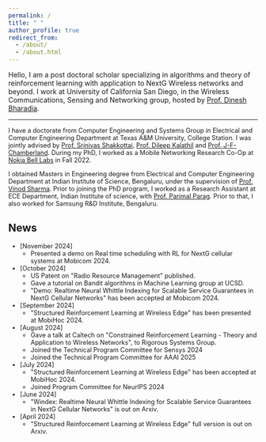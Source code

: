 ```yaml
---
permalink: /
title: " "
author_profile: true
redirect_from: 
  - /about/
  - /about.html
---
```


<!-- archana: To add front page content, add here -->
<p style="font-size:100%;">
Hello, I am a post doctoral scholar specializing in algorithms and theory of reinforcement learning with application to NextG Wireless networks and beyond. I work at University of California San Diego, in the Wireless Communications, Sensing and Networking group, hosted by <a href="https://dineshb-ucsd.github.io">Prof. Dinesh Bharadia</a>.
</p>

<hr>

<p style="font-size:90%;">
I have a doctorate from Computer Engineering and Systems Group in Electrical and Computer Engineering Department at Texas A&M University, College Station. I was jointly advised by  <a href="https://cesg.tamu.edu/faculty/srinivas-shakkottai">Prof. Srinivas Shakkottai</a>, <a href="http://people.tamu.edu/~dileep.kalathil">Prof. Dileep Kalathil</a> and <a href="https://people.engr.tamu.edu/chmbrlnd/index.htmlProf">Prof. J-F-Chamberland</a>. During my PhD, I worked as a Mobile Networking Research Co-Op at <a href="https://www.bell-labs.com">Nokia Bell Labs</a> in Fall 2022. 
</p>

<p style="font-size:90%;">
 I obtained Masters in Engineering degree from Electrical and Computer Engineering Department at Indian Institute of Science, Bengaluru, under the supervision of <a href="https://scholar.google.com/citations?user=VGSU3YUAAAAJ&hl=en">Prof. Vinod Sharma</a>. Prior to joining the PhD program, I worked as a Research Assistant at ECE Department, Indian Institute of science, with <a href="https://ece.iisc.ac.in/~parimal/">Prof. Parimal Parag</a>. Prior to that, I also worked for Samsung R&D Institute, Bengaluru.
</p>

<h2>News</h2>
<p>
            <ul>
                <li style="font-size:90%;">[November 2024] 
                <ul> <li> Presented a demo on Real time scheduling with RL for NextG cellular systems at Mobicom 2024. </li> </ul> </li>
                <li style="font-size:90%;">[October 2024] 
                <ul> <li> US Patent on "Radio Resource Management" published. </li>
                <li> Gave a tutorial on Bandit algorithms in Machine Learning group at UCSD.</li>
                <li> "Demo: Realtime Neural Whittle Indexing for Scalable Service Guarantees in NextG Cellular Networks" has been accepted at Mobicom 2024. </li>
                </ul>
                </li>
                <!-- <li style="font-size:90%;"><strong>[October 2024]</strong> "Demo: Realtime Neural Whittle Indexing for Scalable Service Guarantees in NextG Cellular Networks" has been accepted at Mobicom 2024.</li> -->
                <li style="font-size:90%;">[September 2024] <ul> <li>"Structured Reinforcement Learning at Wireless Edge" has been presented at MobiHoc 2024.</li> </ul> </li>
                <li style="font-size:90%;">[August 2024] 
                <ul> <li> Gave a talk at Caltech on "Constrained Reinforcement Learning - Theory and Application to Wireless Networks", to Rigorous Systems Group.</li>
                <li> Joined the Technical Program Committee for Sensys 2024 </li>
                <li> Joined the Technical Program Committee for AAAI 2025 </li>
                </ul>
                </li>
                <!-- <li style="font-size:90%;"><strong>[August 2024]</strong> Joined the Technical Program Committee for Sensys 2024.</li>
                <li style="font-size:90%;"><strong>[August 2024]</strong> Joined the Technical Program Committee for AAAI 2025.</li> -->
                <li style="font-size:90%;">[July 2024]
                <ul> <li> "Structured Reinforcement Learning at Wireless Edge" has been accepted at MobiHoc 2024.</li>
                <li> Joined Program Committee for NeurIPS 2024 </li>
                </ul>
                </li>
                <li style="font-size:90%;">[June 2024] 
                <ul><li>"Windex: Realtime Neural Whittle Indexing for Scalable Service Guarantees
  in NextG Cellular Networks" is out on Arxiv.</li></ul></li>
  <li style="font-size:90%;">[April 2024] 
  <ul><li> "Structured Reinforcement Learning at Wireless Edge" full version is out on Arxiv.</li> </ul> </li>
            </ul>
</p>
